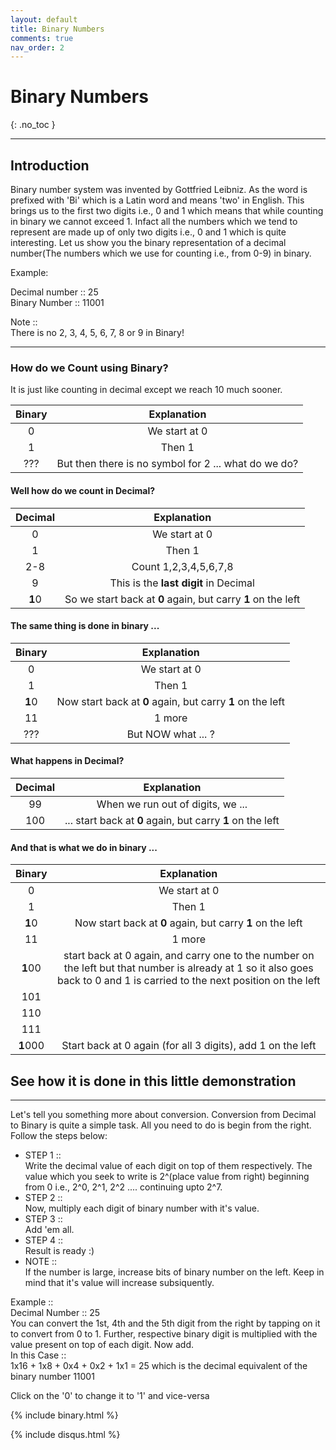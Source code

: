 ```yaml
---
layout: default
title: Binary Numbers
comments: true
nav_order: 2
---
```


# Binary Numbers
{: .no_toc }

---

## Introduction

Binary number system was invented by Gottfried Leibniz. As the word is prefixed with 'Bi' which is a
Latin word and means 'two' in English. This brings us to the first two digits i.e., 0 and 1 which
means that while counting in binary we cannot exceed 1. Infact all the numbers which we tend to
represent are made up of only two digits i.e., 0 and 1 which is quite interesting.
Let us show you the binary representation of a decimal number(The numbers which we use for counting
i.e., from 0-9) in binary.

Example: <br>

Decimal number :: 25 <br>
Binary Number :: 11001 <br>

Note :: <br>
There is no 2, 3, 4, 5, 6, 7, 8 or 9 in Binary!

---

### How do we Count using Binary?
It is just like counting in decimal except we reach 10 much sooner.



| Binary       | Explanation       |
|:------------:|:-----------------:|
| 0            | We start at 0     |
| 1            | Then 1            |
| ???          | But then there is no symbol for 2 ... what do we do?  |


<h4>Well how do we count in Decimal?</h4>

| Decimal       | Explanation            |
|:-------------:|:----------------------:|
| 0            | We start at 0          |
| 1            | Then 1                 |
| 2-8          | Count 1,2,3,4,5,6,7,8  |
| 9            | This is the **last digit** in Decimal|
|**1**0        | So we start back at **0** again, but carry **1** on the left|

<h4>The same thing is done in binary ...</h4>

| Binary       | Explanation            |
|:------------:|:----------------------:|
| 0            | We start at 0          |
| 1            | Then 1        |
| **1**0     | Now start back at **0** again, but carry **1** on the left|
| 11         | 1 more           |
|???         | But NOW what ... ?|


<h4>What happens in Decimal?</h4>


| Decimal       | Explanation            |
|:-------------:|:----------------------:|
|	99	 |	When we run out of digits, we ...|
|	100	 |	... start back at **0** again, but carry **1** on the left|

<h4>And that is what we do in binary ...</h4>


| Binary     | Explanation   |
|:----------:|:-------------:|
| 0          | We start at 0    |
| 1          | Then 1        |
| **1**0     | Now start back at **0** again, but carry **1** on the left|
| 11         | 1 more        |
| **1**00    | start back at 0 again, and carry one to the number on the left but that number is already at 1 so it also goes back to 0 and 1 is carried to the next position on the left|
| 101        | |
| 110        | |
| 111        | |
| **1**000   |Start back at 0 again (for all 3 digits), add 1 on the left|

## See how it is done in this little demonstration
---
Let's tell you something more about conversion. Conversion from Decimal to Binary is quite a simple task.
All you need to do is begin from the right. Follow the steps below:<br>
- STEP 1 :: <br>
Write the decimal value of each digit on top of them respectively. The value which you seek to write is
2^(place value from right) beginning from 0 i.e., 2^0, 2^1, 2^2 .... continuing upto 2^7. <br>
- STEP 2 :: <br>
Now, multiply each digit of binary number with it's value. <br>
- STEP 3 :: <br>
Add 'em all. <br>
- STEP 4 :: <br>
Result is ready :) <br>
- NOTE :: <br>
If the number is large, increase bits of binary number on the left. Keep in mind that it's value will
increase subsiquently. <br>

Example :: <br>
Decimal Number :: 25 <br>
You can convert the 1st, 4th and the 5th digit from the right by tapping on it to convert from 0 to 1.
Further, respective binary digit is multiplied with the value present on top of each digit. Now add. <br>
In this Case :: <br>
1x16 + 1x8 + 0x4 + 0x2 + 1x1 = 25 which is the decimal equivalent of the binary number 11001 <br>

<p>Click on the '0' to change it to '1' and vice-versa</p>

{% include binary.html %}

{% include disqus.html %}
